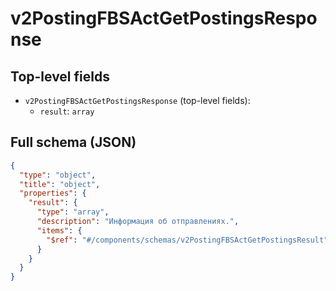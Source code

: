 # v2PostingFBSActGetPostingsResponse

## Top-level fields
- `v2PostingFBSActGetPostingsResponse` (top-level fields):
  - `result`: `array`

## Full schema (JSON)
```json
{
  "type": "object",
  "title": "object",
  "properties": {
    "result": {
      "type": "array",
      "description": "Информация об отправлениях.",
      "items": {
        "$ref": "#/components/schemas/v2PostingFBSActGetPostingsResult"
      }
    }
  }
}
```
